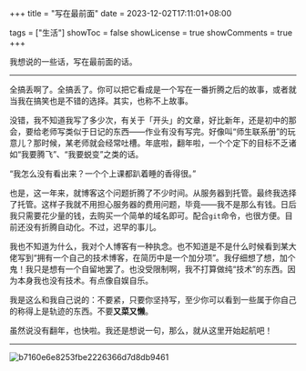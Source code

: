 +++
title = "写在最前面"
date = 2023-12-02T17:11:01+08:00

tags = ["生活"]
showToc = false
showLicense = true
showComments = true
+++

我想说的一些话，写在最前面的话。

<!--more-->
---

全搞丢啊了。全搞丢了。你可以把它看成是一个写在一番折腾之后的故事，或者就当我在搞笑也是不错的选择。其实，也称不上故事。

没错，我不知道我写了多少次，有关于「开头」的文章，好比新年，还是初中的那会，要给老师写类似于日记的东西——作业有没有写完。好像叫“师生联系册”的玩意儿？那时候，某老师就会经常吐槽。年底啦，翻年啦，一个个定下的目标不乏诸如“我要腾飞”、“我要蜕变”之类的话。

“我怎么没有看出来？一个个上课都趴着睡的香得很。”

也是，这一年来，就博客这个问题折腾了不少时间。从服务器到托管。最终我选择了托管。这样子我就不用担心服务器的费用问题，毕竟——我不是那么有钱。日后我只需要花少量的钱，去购买一个简单的域名即可。配合`git`命令，也很方便。目前还没有折腾自动化。不过，迟早的事儿。

我也不知道为什么，我对个人博客有一种执念。也不知道是不是什么时候看到某大佬写到“拥有一个自己的技术博客，在简历中是一个加分项”。我仔细想了想，加个鬼！我只是想有一个自留地罢了。也没受限制啊，我不打算做纯“技术”的东西。因为本身我也没有技术。有点像自娱自乐。

我是这么和我自己说的：不要紧，只要你坚持写，至少你可以看到一些属于你自己的称得上是轨迹的东西。不要**又菜又懒**。

虽然说没有翻年，也快啦。我还是想说一句，那么，就从这里开始起航吧！

---

 ![b7160e6e8253fbe2226366d7d8db9461](https://picst.sunbangyan.cn/2023/12/02/ac42c47b74a4d66f19ec009c66dd9ab8.jpeg)
